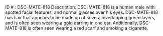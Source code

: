 ID # : DSC-MATE-818
Description: DSC-MATE-818 is a human male with spotted facial features, and normal glasses over his eyes. DSC-MATE-818 has hair that appears to be made up of several overlapping green layers, and is often seen wearing a gold earring in one ear. Additionally, DSC-MATE-818 is often seen wearing a red scarf and smoking a cigarette.